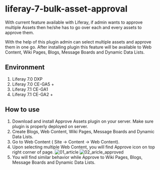 # liferay-7-bulk-asset-approval
With current feature available with Liferay, if admin wants to approve multiple Assets then he/she has to go over each and every assets to approve them.

With the help of this plugin admin can select multiple assets and approve them in one go. After installing plugin this feature will be available to Web Content, Wiki Pages, Blogs, Message Boards and Dynamic Data Lists. 

## Environment
1. Liferay 7.0 DXP
2. Liferay 7.0 CE-GA5 +
3. Liferay 7.1 CE-GA1
4. Liferay 7.1 CE-GA2 +

## How to use
1. Download and install Approve Assets plugin on your server. Make sure plugin is properly deployed on server.
2. Create Blogs, Web Content, Wiki Pages, Message Boards and Dynamic Data Lists.
3. Go to Web Content ( Site &rarr; Content &rarr; Web Content).
4. Upon selecting multiple Web Content, you will find Approve icon on top right corner of page.
![01_article](https://user-images.githubusercontent.com/24852574/64315336-5dc6cb80-cfcf-11e9-84e2-ef2b5a495c42.png)
![02_aricle_approved](https://user-images.githubusercontent.com/24852574/64315335-5dc6cb80-cfcf-11e9-98ef-561e270b3823.png)
5. You will find similar behavior while Approve to Wiki Pages, Blogs, Message Boards and Dynamic Data Lists.
